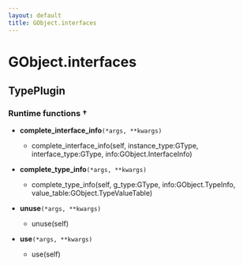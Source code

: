 ```yaml
---
layout: default
title: GObject.interfaces
---
```

# GObject.interfaces

## TypePlugin

### Runtime functions †
- **complete_interface_info**`(*args, **kwargs)`
  - complete_interface_info(self, instance_type:GType, interface_type:GType, info:GObject.InterfaceInfo)

- **complete_type_info**`(*args, **kwargs)`
  - complete_type_info(self, g_type:GType, info:GObject.TypeInfo, value_table:GObject.TypeValueTable)

- **unuse**`(*args, **kwargs)`
  - unuse(self)

- **use**`(*args, **kwargs)`
  - use(self)


